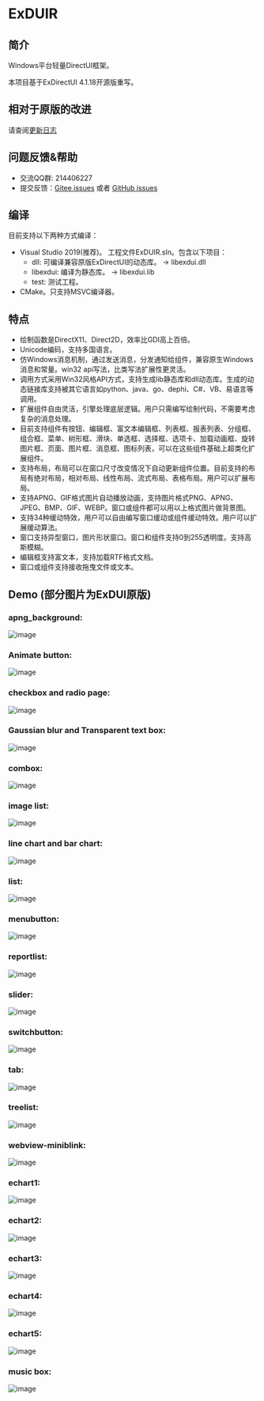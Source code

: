 ExDUIR
=======

## 简介

Windows平台轻量DirectUI框架。

本项目基于ExDirectUI 4.1.18开源版重写。

## 相对于原版的改进

请查阅[更新日志](CHANGELOG.txt)

## 问题反馈&帮助
* 交流QQ群: 214406227
* 提交反馈：[Gitee issues](https://gitee.com/william_lzw/ExduiR/issues) 或者 [GitHub issues](https://github.com/laizewei/ExduiR/issues)

## 编译
目前支持以下两种方式编译：
* Visual Studio 2019(推荐)。
  工程文件ExDUIR.sln。包含以下项目：
  * dll: 可编译兼容原版ExDirectUI的动态库。 -> libexdui.dll
  * libexdui: 编译为静态库。 -> libexdui.lib
  * test: 测试工程。
* CMake。只支持MSVC编译器。

## 特点
* 绘制函数是DirectX11、Direct2D，效率比GDI高上百倍。
* Unicode编码，支持多国语言。
* 仿Windows消息机制，通过发送消息，分发通知给组件，兼容原生Windows消息和常量。win32 api写法，比类写法扩展性更灵活。
* 调用方式采用Win32风格API方式，支持生成lib静态库和dll动态库。生成的动态链接库支持被其它语言如python、java、go、dephi、C#、VB、易语言等调用。
* 扩展组件自由灵活，引擎处理底层逻辑。用户只需编写绘制代码，不需要考虑复杂的消息处理。
* 目前支持组件有按钮、编辑框、富文本编辑框、列表框、报表列表、分组框、组合框、菜单、树形框、滑块、单选框、选择框、选项卡、加载动画框、旋转图片框、页面、图片框、消息框、图标列表，可以在这些组件基础上超类化扩展组件。
* 支持布局，布局可以在窗口尺寸改变情况下自动更新组件位置。目前支持的布局有绝对布局，相对布局、线性布局、流式布局、表格布局。用户可以扩展布局。
* 支持APNG、GIF格式图片自动播放动画，支持图片格式PNG、APNG、JPEG、BMP、GIF、WEBP。窗口或组件都可以用以上格式图片做背景图。
* 支持34种缓动特效，用户可以自由编写窗口缓动或组件缓动特效。用户可以扩展缓动算法。
* 窗口支持异型窗口，图片形状窗口。窗口和组件支持0到255透明度。支持高斯模糊。
* 编辑框支持富文本，支持加载RTF格式文档。
* 窗口或组件支持接收拖曳文件或文本。

## Demo (部分图片为ExDUI原版)
### apng_background:  
![image](https://raw.githubusercontent.com/laizewei/ExduiR/master/demo_image/demo_apng_background.png)    
### Animate button:  
![image](https://raw.githubusercontent.com/laizewei/Exdui4.1R/master/demo_image/demo_Animate%20Button.png)    
### checkbox and radio page:  
![image](https://raw.githubusercontent.com/laizewei/Exdui4.1R/master/demo_image/demo_checkbox_radio_page.png)    
### Gaussian blur and Transparent text box:  
![image](https://raw.githubusercontent.com/laizewei/Exdui4.1R/master/demo_image/demo_Gaussian%20Blur%20and%20Transparent%20text%20box.png)    
### combox:  
![image](https://raw.githubusercontent.com/laizewei/Exdui4.1R/master/demo_image/demo_combox.png)    
### image list:  
![image](https://raw.githubusercontent.com/laizewei/Exdui4.1R/master/demo_image/demo_image_list.png)    
### line chart and bar chart:  
![image](https://raw.githubusercontent.com/laizewei/Exdui4.1R/master/demo_image/demo_linechart_barchart.png)    
### list:  
![image](https://raw.githubusercontent.com/laizewei/Exdui4.1R/master/demo_image/demo_list.png)    
### menubutton:  
![image](https://raw.githubusercontent.com/laizewei/Exdui4.1R/master/demo_image/demo_menubutton.png)    
### reportlist: 
![image](https://raw.githubusercontent.com/laizewei/Exdui4.1R/master/demo_image/demo_reportlist.png)    
### slider:  
![image](https://raw.githubusercontent.com/laizewei/Exdui4.1R/master/demo_image/demo_slider.png)   
### switchbutton:  
![image](https://raw.githubusercontent.com/laizewei/Exdui4.1R/master/demo_image/demo_switchbutton.png)    
### tab:  
![image](https://raw.githubusercontent.com/laizewei/Exdui4.1R/master/demo_image/demo_tab.png)    
### treelist:  
![image](https://raw.githubusercontent.com/laizewei/Exdui4.1R/master/demo_image/demo_treelist.png)      
### webview-miniblink:  
![image](https://raw.githubusercontent.com/laizewei/Exdui4.1R/master/demo_image/demo_webview-miniblink.png)    
### echart1:  
![image](https://raw.githubusercontent.com/laizewei/Exdui4.1R/master/demo_image/demo_echart1.png)   
### echart2:  
![image](https://raw.githubusercontent.com/laizewei/Exdui4.1R/master/demo_image/demo_echart2.png)    
### echart3:  
![image](https://raw.githubusercontent.com/laizewei/Exdui4.1R/master/demo_image/demo_echart3.png)    
### echart4:  
![image](https://raw.githubusercontent.com/laizewei/Exdui4.1R/master/demo_image/demo_echart4.png)    
### echart5:  
![image](https://raw.githubusercontent.com/laizewei/Exdui4.1R/master/demo_image/demo_echart5.png)    
### music box:  
![image](https://raw.githubusercontent.com/laizewei/Exdui4.1R/master/demo_image/demo_music_box.png)
